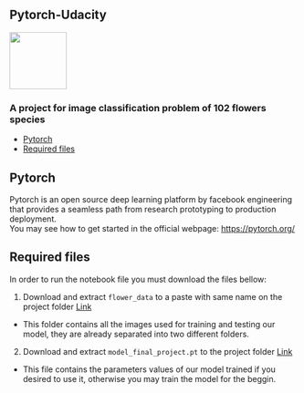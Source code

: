## Pytorch-Udacity
<img src="https://pytorch.org/assets/images/pytorch-logo.png" width="100">

### A project for image classification problem of 102 flowers species

- [Pytorch](#pytorch)
- [Required files](#files)

## <a name="pytorch"></a>Pytorch
Pytorch is an open source deep learning platform by facebook engineering that provides a seamless path from research prototyping to production deployment.<br>
You may see how to get started in the official webpage: <a href="https://pytorch.org/">https://pytorch.org/</a>

## <a name="files"></a>Required files
In order to run the notebook file you must download the files bellow:<br>
1) Download and extract `flower_data` to a paste with same name on the project folder <a href="https://drive.google.com/open?id=1JlcE8LtZjgLKlDvAGyNb9jJw8un35VeS">Link</a>
  - This folder contains all the images used for training and testing our model, they are already separated into two different folders. 
2) Download and extract `model_final_project.pt` to the project folder <a href="https://drive.google.com/open?id=1U4OSKNO1S3fdx4MsuoR2otKJVp6jT2SE">Link</a> 
  - This file contains the parameters values of our model trained if you desired to use it, otherwise you may train the model for the beggin.
